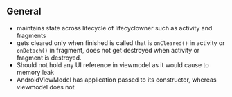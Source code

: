 ## General

  * maintains state across lifecycle of lifecyclowner such as activity and fragments
  * gets cleared only when finished is called that is `onCleared()` in activity or `onDetach()` in fragment,
    does not get destroyed when activity or fragment is destroyed. 
  * Should not hold any UI reference in viewmodel as it would cause to memory leak 
  * AndroidViewModel has application passed to its constructor, whereas viewmodel does not
